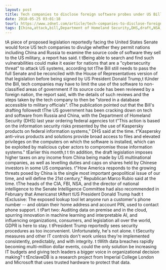 ```yaml
---
layout: post
title: Tech companies to disclose foreign software probes under US Bill: Report
date: 2018-05-25 03:01:18
tourl: https://www.zdnet.com/article/tech-companies-to-disclose-foreign-software-probes-under-us-bill-report/
tags: [China,attack,bill,Department of Homeland Security,DHS,draft,NSA,GDPR]
---
```

 tA piece of proposed legislation reportedly facing the United States Senate would force US tech companies to divulge whether they permit nations including China and Russia to examine the source code of software they sell to the US military, a report has said. t tBeing able to search and find such vulnerabilities could make it easier for nations that are a "cybersecurity threat" to attack US systems, according tot tThe Bill still needs to pass the full Senate and be reconciled with the House of Representatives version of that legislation before being signed by US President Donald Trump,t tUnder the Bill, tech companies may have to limit the use of the software to non-classified areas of government if its source code has been reviewed by a foreign nation, the report said, with the details of such reviews and the steps taken by the tech company to then be "stored in a database accessible to military officials". tThe publication pointed out that the Bill's drafting followedt tThe US government has been cracking down on tech and software from Russia and China, with the Department of Homeland Security (DHS) last year ordering federal agencies tot t"This action is based on the information security risks presented by the use of Kaspersky products on federal information systems," DHS said at the time. t"Kaspersky anti-virus products and solutions provide broad access to files and elevated privileges on the computers on which the software is installed, which can be exploited by malicious cyber actors to compromise those information systems." tEarlier this month,t t tIn addition, the draft legislation imposes higher taxes on any income from China being made by US multinational companies, as well as levelling duties and caps on shares held by Chinese investors in some US companies. t"How America responds to the growing threats posed by China is the single most important geopolitical issue of our time, and will define the 21st century," Republican Marco Rubio said at the time. tThe heads of the CIA, FBI, NSA, and the director of national intelligence to the Senate Intelligence Committee had also recommended in February that Americanst tAftert tUS President Donald Trump hadt t tExclusive: The exposed lookup tool let anyone run a customer's phone number -- and obtain their home address and account PIN, used to contact phone support. t tPart two: Auditing data on premise and in the cloud, spurring innovation in machine learning and interpretable AI, and influencing organizations, consumers, and legislation all over the world, GDPR is here to stay. t tPresident Trump reportedly sees security procedures as too inconvenient. Unfortunately, he's not alone. t tSecurity measures and other IT controls don't work unless they're implemented consistently, predictably, and with integrity. t tWith data breaches rapidly becoming multi-million dollar events, could the only solution be increasing IT budgets and giving tech leaders a bigger voice in organizational decision making? t tEnclaveDB is a research project from Imperial College London and Microsoft that uses trusted hardware to protect that data.
